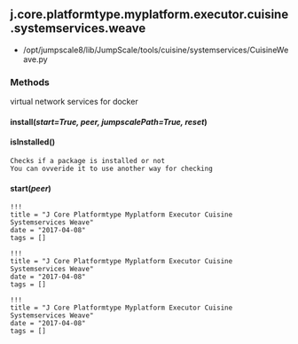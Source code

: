 <!-- toc -->
## j.core.platformtype.myplatform.executor.cuisine.systemservices.weave

- /opt/jumpscale8/lib/JumpScale/tools/cuisine/systemservices/CuisineWeave.py

### Methods

virtual network services for docker

#### install(*start=True, peer, jumpscalePath=True, reset*) 

#### isInstalled() 

```
Checks if a package is installed or not
You can ovveride it to use another way for checking

```

#### start(*peer*) 


```
!!!
title = "J Core Platformtype Myplatform Executor Cuisine Systemservices Weave"
date = "2017-04-08"
tags = []
```

```
!!!
title = "J Core Platformtype Myplatform Executor Cuisine Systemservices Weave"
date = "2017-04-08"
tags = []
```

```
!!!
title = "J Core Platformtype Myplatform Executor Cuisine Systemservices Weave"
date = "2017-04-08"
tags = []
```

